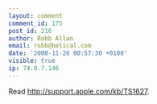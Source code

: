 ```yaml
---
layout: comment
comment_id: 175
post_id: 216
author: Robb Allan
email: robb@helical.com
date: '2008-11-26 00:57:30 +0100'
visible: true
ip: 74.0.7.146
---
```

Read http://support.apple.com/kb/TS1627.
